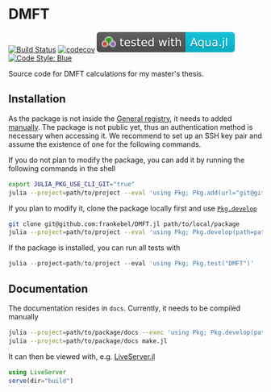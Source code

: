 # DMFT

[![Build Status](https://github.com/frankebel/DMFT.jl/actions/workflows/CI.yml/badge.svg)](https://github.com/frankebel/DMFT.jl/actions/workflows/CI.yml)
[![codecov](https://codecov.io/gh/frankebel/DMFT.jl/graph/badge.svg?token=5ACAMMA64E)](https://codecov.io/gh/frankebel/DMFT.jl)
[![Aqua QA](https://raw.githubusercontent.com/JuliaTesting/Aqua.jl/master/badge.svg)](https://github.com/JuliaTesting/Aqua.jl)
[![Code Style: Blue](https://img.shields.io/badge/code%20style-blue-4495d1.svg)](https://github.com/JuliaDiff/BlueStyle)

Source code for DMFT calculations for my master's thesis.

## Installation

As the package is not inside the [General registry](https://github.com/JuliaRegistries/General),
it needs to added
[manually](https://pkgdocs.julialang.org/v1/managing-packages/#Adding-unregistered-packages).
The package is not public yet, thus an authentication method is necessary when accessing it.
We recommend to set up an SSH key pair and assume the existence of one for the following commands.

If you do not plan to modify the package,
you can add it by running the following commands in the shell

```sh
export JULIA_PKG_USE_CLI_GIT="true"
julia --project=path/to/project --eval 'using Pkg; Pkg.add(url="git@github.com:frankebel/DMFT.jl")'
```

If you plan to modify it, clone the package locally first and use
[`Pkg.develop`](https://pkgdocs.julialang.org/v1/api/#Pkg.develop)

```sh
git clone git@github.com:frankebel/DMFT.jl path/to/local/package
julia --project=path/to/project --eval 'using Pkg; Pkg.develop(path=path/to/local/package)'
```

If the package is installed, you can run all tests with

```julia
julia --project=path/to/project --eval 'using Pkg; Pkg.test("DMFT")'
```

## Documentation

The documentation resides in `docs`.
Currently, it needs to be compiled manually

```sh
julia --project=path/to/package/docs --exec 'using Pkg; Pkg.develop(path=".."); Pkg.instantiate()'
julia --project=path/to/package/docs make.jl
```

It can then be viewed with, e.g. [LiveServer.jl](https://github.com/tlienart/LiveServer.jl)

```julia
using LiveServer
serve(dir="build")
```
